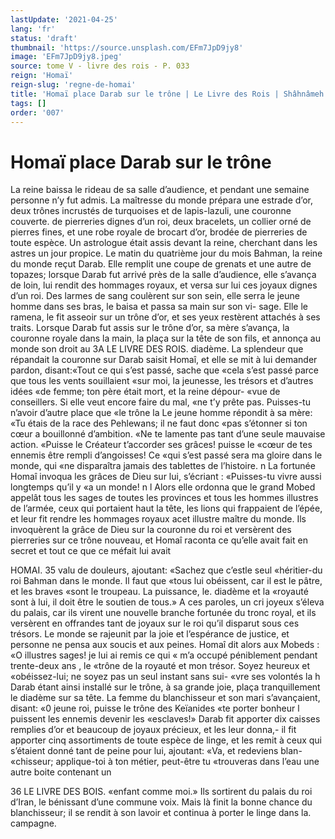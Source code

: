 ```yaml
---
lastUpdate: '2021-04-25'
lang: 'fr'
status: 'draft'
thumbnail: 'https://source.unsplash.com/EFm7JpD9jy8'
image: 'EFm7JpD9jy8.jpeg'
source: tome V - livre des rois - P. 033
reign: 'Homaï'
reign-slug: 'regne-de-homai'
title: 'Homaï place Darab sur le trône | Le Livre des Rois | Shâhnâmeh'
tags: []
order: '007'
---
```


<!-- LTeX: language=fr -->

# Homaï place Darab sur le trône

La reine baissa le rideau de sa salle d’audience,
et pendant une semaine personne n’y fut admis. La maîtresse du monde prépara une estrade d’or, deux
trônes incrustés de turquoises et de lapis-lazuli, une couronne couverte. de pierreries dignes d’un roi, deux bracelets, un collier orné de pierres fines, et une robe royale de brocart d’or, brodée de pierreries
de toute espèce. Un astrologue était assis devant la reine, cherchant dans les astres un jour propice. Le matin du quatrième jour du mois Bahman, la reine du monde reçut Darab. Elle remplit une coupe de grenats et une autre de topazes; lorsque Darab fut arrivé près de la salle d’audience, elle s’avança de
loin, lui rendit des hommages royaux, et versa sur lui ces joyaux dignes d’un roi. Des larmes de sang coulèrent sur son sein, elle serra le jeune homme dans ses bras, le baisa et passa sa main sur son vi- sage. Elle le ramena, le fit asseoir sur un trône d’or,
et ses yeux restèrent attachés à ses traits. Lorsque Darab fut assis sur le trône d’or, sa mère s’avança,
la couronne royale dans la main, la plaça sur la tête de son fils, et annonça au monde son droit au
3A LE LIVRE DES ROIS.
diadème. La splendeur que répandait la couronne sur Darab saisit Homaî, et elle se mit à lui demander pardon, disant:«Tout ce qui s’est passé, sache que
«cela s’est passé parce que tous les vents souillaient
«sur moi, la jeunesse, les trésors et d’autres idées
«de femme; ton père était mort, et la reine dépour-
«vue de conseillers. Si elle veut encore faire du mal,
«ne t’y prête pas. Puisses-tu n’avoir d’autre place que
«le trône la Le jeune homme répondit à sa mère: «Tu étais de la race des Pehlewans; il ne faut donc «pas s’étonner si ton cœur a bouillonné d’ambition.
«Ne te lamente pas tant d’une seule mauvaise action. «Puisse le Créateur t’accorder ses grâces! puisse le «cœur de tes ennemis être rempli d’angoisses! Ce «qui s’est passé sera ma gloire dans le monde, qui «ne disparaîtra jamais des tablettes de l’histoire. n La fortunée Homaî invoqua les grâces de Dieu sur lui, s’écriant : «Puisses-tu vivre aussi longtemps qu’il y
«a un monde! n l
Alors elle ordonna que le grand Mobed appelât
tous les sages de toutes les provinces et tous les hommes illustres de l’armée, ceux qui portaient
haut la tête, les lions qui frappaient de l’épée, et
leur fit rendre les hommages royaux acet illustre maître du monde. Ils invoquèrent la grâce de Dieu
sur la couronne du roi et versèrent des pierreries sur ce trône nouveau, et Homaî raconta ce qu’elle
avait fait en secret et tout ce que ce méfait lui avait

HOMAI. 35 valu de douleurs, ajoutant: «Sachez que c’estle seul
«héritier-du roi Bahman dans le monde. Il faut que
«tous lui obéissent, car il est le pâtre, et les braves
«sont le troupeau. La puissance, le. diadème et la «royauté sont à lui, il doit être le soutien de tous.»
A ces paroles, un cri joyeux s’éleva du palais, car ils virent une nouvelle branche fortunée du tronc royal, et ils versèrent en offrandes tant de joyaux sur le roi qu’il disparut sous ces trésors. Le monde se rajeunit
par la joie et l’espérance de justice, et personne ne
pensa aux soucis et aux peines. Homaî dit alors aux
Mobeds : «O illustres sages! je lui ai remis ce qui « m’a occupé péniblement pendant trente-deux ans , le
«trône de la royauté et mon trésor. Soyez heureux et «obéissez-lui; ne soyez pas un seul instant sans sui-
«vre ses volontés la h Darab étant ainsi installé sur le trône, à sa grande
joie, plaça tranquillement le diadème sur sa tête. La femme du blanchisseur et son mari s’avançaient, disant: «0 jeune roi, puisse le trône des Keïanides «te porter bonheur l puissent les ennemis devenir les «esclaves!» Darab fit apporter dix caisses remplies d’or et beaucoup de joyaux précieux, et les leur donna,-
il fit apporter cinq assortiments de toute espèce de linge, et les remit à ceux qui s’étaient donné tant de
peine pour lui, ajoutant: «Va, et redeviens blan- «chisseur; applique-toi à ton métier, peut-être tu «trouveras dans l’eau une autre boite contenant un

36 LE LIVRE DES BOIS.
«enfant comme moi.» Ils sortirent du palais du roi d’Iran, le bénissant d’une commune voix. Mais là
finit la bonne chance du blanchisseur; il se rendit à son lavoir et continua à porter le linge dans la. campagne.
